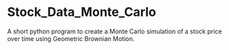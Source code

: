 # Stock_Data_Monte_Carlo

A short python program to create a Monte Carlo simulation of a stock price over time using Geometric Brownian Motion.    
